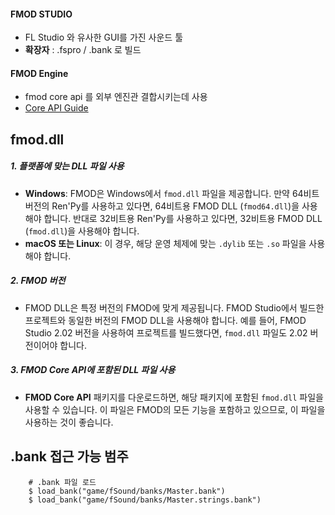 #### FMOD STUDIO
- FL Studio 와 유사한 GUI를 가진 사운드 툴
- **확장자** : .fspro / .bank 로 빌드 
#### FMOD Engine
- fmod core api 를 외부 엔진관 결합시키는데 사용
- [Core API Guide](https://www.fmod.com/docs/2.03/api/core-guide.html)


## fmod.dll
##### 1. **플랫폼에 맞는 DLL 파일 사용**

- **Windows**: FMOD은 Windows에서 `fmod.dll` 파일을 제공합니다. 만약 64비트 버전의 Ren'Py를 사용하고 있다면, 64비트용 FMOD DLL (`fmod64.dll`)을 사용해야 합니다. 반대로 32비트용 Ren'Py를 사용하고 있다면, 32비트용 FMOD DLL (`fmod.dll`)을 사용해야 합니다.
- **macOS 또는 Linux**: 이 경우, 해당 운영 체제에 맞는 `.dylib` 또는 `.so` 파일을 사용해야 합니다.

##### 2. **FMOD 버전**

- FMOD DLL은 특정 버전의 FMOD에 맞게 제공됩니다. FMOD Studio에서 빌드한 프로젝트와 동일한 버전의 FMOD DLL을 사용해야 합니다. 예를 들어, FMOD Studio 2.02 버전을 사용하여 프로젝트를 빌드했다면, `fmod.dll` 파일도 2.02 버전이어야 합니다.

##### 3. **FMOD Core API에 포함된 DLL 파일 사용**

- **FMOD Core API** 패키지를 다운로드하면, 해당 패키지에 포함된 `fmod.dll` 파일을 사용할 수 있습니다. 이 파일은 FMOD의 모든 기능을 포함하고 있으므로, 이 파일을 사용하는 것이 좋습니다.

## .bank 접근 가능 범주
```rpy
    # .bank 파일 로드
    $ load_bank("game/fSound/banks/Master.bank")
    $ load_bank("game/fSound/banks/Master.strings.bank")
```